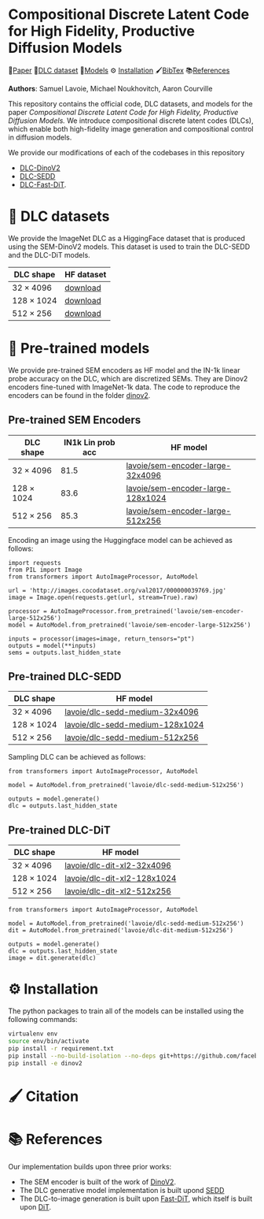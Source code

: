 # Compositional Discrete Latent Code for High Fidelity, Productive Diffusion Models

📄[Paper]() 📁[DLC dataset](#-DLC-datasets) 📀[Models](#-Pre-trained-models) ⚙️ [Installation](#%EF%B8%8F--installation) 🖌[BibTex](#-Citation) 📚[References](#-Reference)

**Authors**: Samuel Lavoie, Michael Noukhovitch, Aaron Courville

This repository contains the official code, DLC datasets, and models for the paper *Compositional Discrete Latent Code for High Fidelity, Productive Diffusion Models.*
We introduce compositional discrete latent codes (DLCs), which enable both high-fidelity image generation and compositional control in diffusion models.

We provide our modifications of each of the codebases in this repository
* [DLC-DinoV2](./dinov2)
* [DLC-SEDD](./sedd)
* [DLC-Fast-DiT](./dit).

# 📁 DLC datasets

We provide the ImageNet DLC as a HiggingFace dataset that is produced using the SEM-DinoV2 models.
This dataset is used to train the DLC-SEDD and the DLC-DiT models.

| DLC shape        | HF dataset |
| --------------   | ------- |
| $32\times 4096$  | [download]()  |
| $128\times 1024$ | [download]()  |
| $512\times 256$  | [download]()  |

# 📀 Pre-trained models

We provide pre-trained SEM encoders as HF model and the IN-1k linear probe accuracy on the DLC, which are discretized SEMs.
They are Dinov2 encoders fine-tuned with ImageNet-1k data.
The code to reproduce the encoders can be found in the folder [dinov2](./dinov2).

## Pre-trained SEM Encoders
| DLC shape        | IN1k Lin prob acc |   HF model    |
| --------------   | ----------------- | ------------- |
| $32\times 4096$  | 81.5              | [lavoie/sem-encoder-large-32x4096]()  |
| $128\times 1024$ | 83.6              | [lavoie/sem-encoder-large-128x1024]()  |
| $512\times 256$  | 85.3              | [lavoie/sem-encoder-large-512x256]()  |

Encoding an image using the Huggingface model can be achieved as follows:
```
import requests
from PIL import Image
from transformers import AutoImageProcessor, AutoModel

url = 'http://images.cocodataset.org/val2017/000000039769.jpg'
image = Image.open(requests.get(url, stream=True).raw)

processor = AutoImageProcessor.from_pretrained('lavoie/sem-encoder-large-512x256')
model = AutoModel.from_pretrained('lavoie/sem-encoder-large-512x256')

inputs = processor(images=image, return_tensors="pt")
outputs = model(**inputs)
sems = outputs.last_hidden_state
```

## Pre-trained DLC-SEDD
| DLC shape         | HF model |
| --------------    | ------------- |
| $32\times 4096$   | [lavoie/dlc-sedd-medium-32x4096]()  |
| $128\times 1024$  | [lavoie/dlc-sedd-medium-128x1024]()  |
| $512\times 256$   | [lavoie/dlc-sedd-medium-512x256]()  |

Sampling DLC can be achieved as follows:
```
from transformers import AutoImageProcessor, AutoModel

model = AutoModel.from_pretrained('lavoie/dlc-sedd-medium-512x256')

outputs = model.generate()
dlc = outputs.last_hidden_state
```

## Pre-trained DLC-DiT
| DLC shape         | HF model |
| --------------    | ------------- |
| $32\times 4096$   | [lavoie/dlc-dit-xl2-32x4096]()  |
| $128\times 1024$  | [lavoie/dlc-dit-xl2-128x1024]()  |
| $512\times 256$   | [lavoie/dlc-dit-xl2-512x256]()  |

```
from transformers import AutoImageProcessor, AutoModel

model = AutoModel.from_pretrained('lavoie/dlc-sedd-medium-512x256')
dit = AutoModel.from_pretrained('lavoie/dlc-dit-medium-512x256')

outputs = model.generate()
dlc = outputs.last_hidden_state
image = dit.generate(dlc)
```

# ⚙️  Installation

The python packages to train all of the models can be installed using the following commands:
```bash
virtualenv env
source env/bin/activate
pip install -r requirement.txt
pip install --no-build-isolation --no-deps git+https://github.com/facebookresearch/xformers.git
pip install -e dinov2
```

# 🖌 Citation

# 📚 References

Our implementation builds upon three prior works:
* The SEM encoder is built of the work of [DinoV2](https://github.com/facebookresearch/dinov2).
* The DLC generative model implementation is built upond [SEDD](https://github.com/louaaron/Score-Entropy-Discrete-Diffusion)
* The DLC-to-image generation is built upon [Fast-DiT](https://github.com/chuanyangjin/fast-DiT), which itself is built upon [DiT](https://github.com/facebookresearch/DiT).


